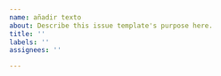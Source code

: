 ```yaml
---
name: añadir texto
about: Describe this issue template's purpose here.
title: ''
labels: ''
assignees: ''

---
```




